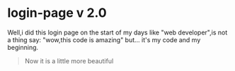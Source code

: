 # login-page v 2.0

Well,i did this login page on the start of my days like "web developer",is not a thing say:
"wow,this code is amazing" but... it's my code and my beginning.

> Now it is a little more beautiful


